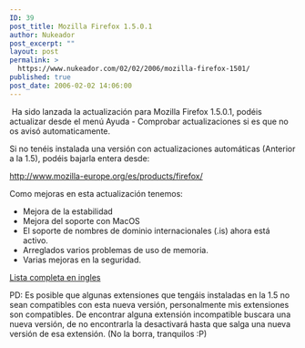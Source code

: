 ```yaml
---
ID: 39
post_title: Mozilla Firefox 1.5.0.1
author: Nukeador
post_excerpt: ""
layout: post
permalink: >
  https://www.nukeador.com/02/02/2006/mozilla-firefox-1501/
published: true
post_date: 2006-02-02 14:06:00
---
```

<a href="http://photos1.blogger.com/blogger/8124/1132/1600/firefox.png"><img src="http://photos1.blogger.com/blogger/8124/1132/320/firefox.png" alt="" border="0" /></a>
Ha sido lanzada la actualización para Mozilla Firefox 1.5.0.1, podéis actualizar desde el menú Ayuda - Comprobar actualizaciones  si es que no os avisó automaticamente.

Si no tenéis instalada una versión con actualizaciones automáticas (Anterior a la 1.5), podéis bajarla entera desde:

<a href="http://www.mozilla-europe.org/es/products/firefox/">http://www.mozilla-europe.org/es/products/firefox/ </a>

Como mejoras en esta actualización tenemos:

<ul><li>Mejora de la estabilidad</li><li>Mejora del soporte con MacOS</li><li>El soporte de nombres de dominio internacionales (.is) ahora está activo.</li><li> Arreglados varios problemas de uso de memoria.</li><li>Varias mejoras en la seguridad.</li></ul><a href="http://www.squarefree.com/burningedge/releases/1.5.0.1.html">Lista completa en ingles</a>

PD: Es posible que algunas extensiones que tengáis instaladas en la 1.5 no sean compatibles con esta nueva versión, personalmente mis extensiones son compatibles. De encontrar alguna extensión incompatible buscara una nueva versión, de no encontrarla la desactivará hasta que salga una nueva versión de esa extensión. (No la borra, tranquilos :P)